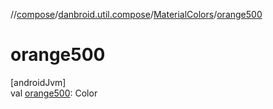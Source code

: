 //[compose](../../../index.md)/[danbroid.util.compose](../index.md)/[MaterialColors](index.md)/[orange500](orange500.md)

# orange500

[androidJvm]\
val [orange500](orange500.md): Color
